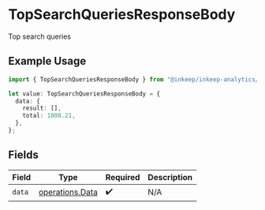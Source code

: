 # TopSearchQueriesResponseBody

Top search queries

## Example Usage

```typescript
import { TopSearchQueriesResponseBody } from "@inkeep/inkeep-analytics/models/operations";

let value: TopSearchQueriesResponseBody = {
  data: {
    result: [],
    total: 1808.21,
  },
};
```

## Fields

| Field                                              | Type                                               | Required                                           | Description                                        |
| -------------------------------------------------- | -------------------------------------------------- | -------------------------------------------------- | -------------------------------------------------- |
| `data`                                             | [operations.Data](../../models/operations/data.md) | :heavy_check_mark:                                 | N/A                                                |